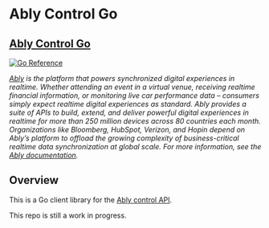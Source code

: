 # Ably Control Go

## [Ably Control Go](https://ably.com/)

[![Go Reference](https://pkg.go.dev/badge/github.com/ably/ably-control-go.svg)](https://pkg.go.dev/github.com/ably/ably-control.go)

_[Ably](https://ably.com) is the platform that powers synchronized digital experiences in realtime. Whether attending an event in a virtual venue, receiving realtime financial information, or monitoring live car performance data – consumers simply expect realtime digital experiences as standard. Ably provides a suite of APIs to build, extend, and deliver powerful digital experiences in realtime for more than 250 million devices across 80 countries each month. Organizations like Bloomberg, HubSpot, Verizon, and Hopin depend on Ably’s platform to offload the growing complexity of business-critical realtime data synchronization at global scale. For more information, see the [Ably documentation](https://ably.com/documentation)._

## Overview

This is a Go client library for the [Ably control API](https://ably.com/docs/control-api).

This repo is still a work in progress.
